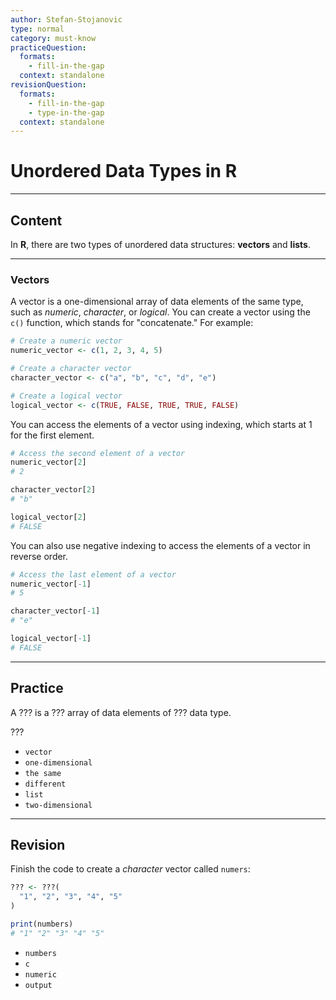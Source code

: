 ```yaml
---
author: Stefan-Stojanovic
type: normal
category: must-know
practiceQuestion:
  formats:
    - fill-in-the-gap
  context: standalone
revisionQuestion:
  formats:
    - fill-in-the-gap
    - type-in-the-gap
  context: standalone
---
```


# Unordered Data Types in R

---
## Content

In **R**, there are two types of unordered data structures: **vectors** and **lists**.

---
### Vectors

A vector is a one-dimensional array of data elements of the same type, such as *numeric*, *character*, or *logical*. You can create a vector using the `c()` function, which stands for "concatenate." For example:

```r
# Create a numeric vector
numeric_vector <- c(1, 2, 3, 4, 5)

# Create a character vector
character_vector <- c("a", "b", "c", "d", "e")

# Create a logical vector
logical_vector <- c(TRUE, FALSE, TRUE, TRUE, FALSE)
```
You can access the elements of a vector using indexing, which starts at 1 for the first element.

```r
# Access the second element of a vector
numeric_vector[2]
# 2

character_vector[2]
# "b"

logical_vector[2]
# FALSE
```

You can also use negative indexing to access the elements of a vector in reverse order.
```r
# Access the last element of a vector
numeric_vector[-1]
# 5

character_vector[-1]
# "e"

logical_vector[-1]
# FALSE
```


---
## Practice

A ??? is a ??? array of data elements of ??? data type.

???

- `vector`
- `one-dimensional`
- `the same`
- `different`
- `list`
- `two-dimensional`

---
## Revision

Finish the code to create a *character* vector called `numers`:
```r
??? <- ???(
  "1", "2", "3", "4", "5"
)

print(numbers)
# "1" "2" "3" "4" "5"
```

- `numbers`
- `c`
- `numeric`
- `output`